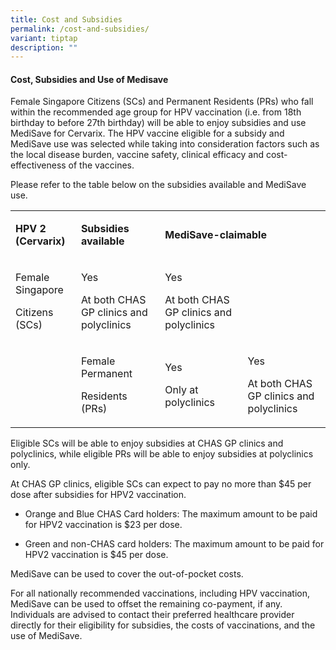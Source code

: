 ```yaml
---
title: Cost and Subsidies
permalink: /cost-and-subsidies/
variant: tiptap
description: ""
---
```

<h4>Cost, Subsidies and Use of Medisave</h4>
<p>Female Singapore Citizens (SCs) and Permanent Residents (PRs) who fall
within the recommended age group for HPV vaccination (i.e. from 18th birthday
to before 27th birthday) will be able to enjoy subsidies and use MediSave
for Cervarix. The HPV vaccine eligible for a subsidy and MediSave use was
selected while taking into consideration factors such as the local disease
burden, vaccine safety, clinical efficacy and cost-effectiveness of the
vaccines.</p>
<p>Please refer to the table below on the subsidies available and MediSave
use.</p>
<table style="minWidth: 100px">
<colgroup>
<col>
<col>
<col>
<col>
</colgroup>
<tbody>
<tr>
<td rowspan="1" colspan="1">
<p><strong>HPV 2 (Cervarix)</strong>
</p>
</td>
<td rowspan="1" colspan="1">
<p><strong>Subsidies available</strong>
</p>
</td>
<td rowspan="1" colspan="2">
<p><strong>MediSave-claimable</strong>
</p>
</td>
</tr>
<tr>
<td rowspan="1" colspan="1">
<p>Female Singapore</p>
<p>Citizens (SCs)</p>
</td>
<td rowspan="1" colspan="1">
<p>Yes</p>
<p>At both CHAS GP clinics and polyclinics</p>
</td>
<td rowspan="1" colspan="1">
<p>Yes</p>
<p>At both CHAS GP clinics and polyclinics</p>
</td>
<td rowspan="1" colspan="1">
<p></p>
</td>
</tr>
<tr>
<td rowspan="1" colspan="1">
<p></p>
</td>
<td rowspan="1" colspan="1">
<p>Female Permanent</p>
<p>Residents (PRs)</p>
</td>
<td rowspan="1" colspan="1">
<p>Yes</p>
<p>Only at polyclinics</p>
</td>
<td rowspan="1" colspan="1">
<p>Yes</p>
<p>At both CHAS GP clinics and polyclinics</p>
</td>
</tr>
</tbody>
</table>
<p>Eligible SCs will be able to enjoy subsidies at CHAS GP clinics and polyclinics,
while eligible PRs will be able to enjoy subsidies at polyclinics only.</p>
<p>At CHAS GP clinics, eligible SCs can expect to pay no more than $45 per
dose after subsidies for HPV2 vaccination.&nbsp;</p>
<ul data-tight="true" class="tight">
<li>
<p>Orange and Blue CHAS Card holders: The maximum amount to be paid for HPV2
vaccination is $23 per dose.&nbsp;</p>
</li>
<li>
<p>Green and non-CHAS card holders: The maximum amount to be paid for HPV2
vaccination is $45 per dose.&nbsp;</p>
</li>
</ul>
<p>MediSave can be used to cover the out-of-pocket costs.&nbsp;</p>
<p>For all nationally recommended vaccinations, including HPV vaccination,
MediSave can be used to offset the remaining co-payment, if any. Individuals
are advised to contact their preferred healthcare provider directly for
their eligibility for subsidies, the costs of vaccinations, and the use
of MediSave.</p>